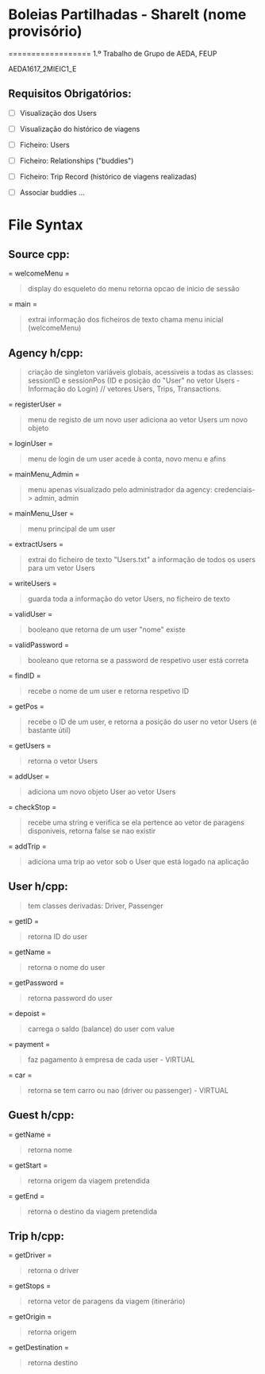 # Boleias Partilhadas - ShareIt (nome provisório)
==================
1.º Trabalho de Grupo de AEDA, FEUP

AEDA1617_2MIEIC1_E

Requisitos Obrigatórios:
------------------------
- [ ] Visualização dos Users
- [ ] Visualização do histórico de viagens
- [ ] Ficheiro: Users
- [ ] Ficheiro: Relationships ("buddies")
- [ ] Ficheiro: Trip Record (histórico de viagens realizadas)
- [ ] Associar buddies
...


File Syntax
===========

Source cpp:
----------
= welcomeMenu =
> display do esqueleto do menu
> retorna opcao de inicio de sessão

= main =
> extrai informação dos ficheiros de texto
> chama menu inicial (welcomeMenu)

Agency h/cpp:
----------
> criação de singleton
> variáveis globais, acessiveis a todas as classes: sessionID e sessionPos (ID e posição do "User" no vetor Users - Informação do Login) // vetores Users, Trips, Transactions.

= registerUser =
> menu de registo de um novo user
> adiciona ao vetor Users um novo objeto

= loginUser =
> menu de login de um user
> acede à conta, novo menu e afins

= mainMenu_Admin =
> menu apenas visualizado pelo administrador da agency: credenciais-> admin, admin

= mainMenu_User =
> menu principal de um user

= extractUsers =
> extrai do ficheiro de texto "Users.txt" a informação de todos os users para um vetor Users

= writeUsers =
> guarda toda a informação do vetor Users, no ficheiro de texto

= validUser =
> booleano que retorna de um user "nome" existe

= validPassword =
> booleano que retorna se a password de respetivo user está correta

= findID =
> recebe o nome de um user e retorna respetivo ID

= getPos =
> recebe o ID de um user, e retorna a posição do user no vetor Users (é bastante útil)

= getUsers =
> retorna o vetor Users

= addUser =
> adiciona um novo objeto User ao vetor Users

= checkStop =
> recebe uma string e verifica se ela pertence ao vetor de paragens disponiveis, retorna false se nao existir

= addTrip = 
> adiciona uma trip ao vetor sob o User que está logado na aplicação

User h/cpp:
----------
> tem classes derivadas: Driver, Passenger

= getID =
> retorna ID do user

= getName =
> retorna o nome do user

= getPassword =
> retorna password do user

= depoist =
> carrega o saldo (balance) do user com value

= payment =
> faz pagamento à empresa de cada user - VIRTUAL

= car =
> retorna se tem carro ou nao (driver ou passenger) - VIRTUAL

Guest h/cpp:
---------------
= getName =
> retorna nome

= getStart =
> retorna origem da viagem pretendida

= getEnd =
> retorna o destino da viagem pretendida

Trip h/cpp:
---------------
= getDriver =
> retorna o driver

= getStops =
> retorna vetor de paragens da viagem (itinerário)

= getOrigin =
> retorna origem

= getDestination =
> retorna destino
